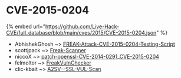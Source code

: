 # CVE-2015-0204
{% embed url="https://github.com/Live-Hack-CVE/full_database/blob/main/cves/2015/CVE-2015-0204.json" %}

* AbhishekGhosh ~> [FREAK-Attack-CVE-2015-0204-Testing-Script](https://www.alice-snow.ru/2015/database/cve-2015-0204/freak-attack-cve-2015-0204-testing-script-abhishekghosh)
* scottjpack ~> [Freak-Scanner](https://www.alice-snow.ru/2015/database/cve-2015-0204/freak-scanner-scottjpack)
* niccoX ~> [patch-openssl-CVE-2014-0291_CVE-2015-0204](https://www.alice-snow.ru/2015/database/cve-2015-0204/patch-openssl-cve-2014-0291_cve-2015-0204-niccox)
* felmoltor ~> [FreakVulnChecker](https://www.alice-snow.ru/2015/database/cve-2015-0204/freakvulnchecker-felmoltor)
* clic-kbait ~> [A2SV--SSL-VUL-Scan](https://www.alice-snow.ru/2015/database/cve-2015-0204/a2sv--ssl-vul-scan-clic-kbait)